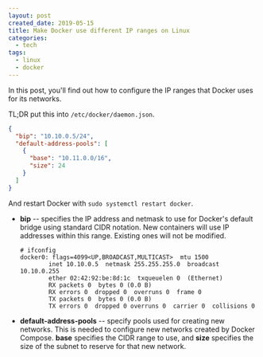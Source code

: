 ```yaml
---
layout: post
created_date: 2019-05-15
title: Make Docker use different IP ranges on Linux
categories: 
  - tech
tags: 
  - linux
  - docker
---
```


In this post, you'll find out how to configure the IP ranges that Docker uses for its networks.

TL;DR put this into `/etc/docker/daemon.json`.

```json
{
  "bip": "10.10.0.5/24",
  "default-address-pools": [
    {
      "base": "10.11.0.0/16",
      "size": 24
    }
  ]
}
```

And restart Docker with `sudo systemctl restart docker`.

* **bip** -- specifies the IP address and netmask to use for Docker's default bridge using standard CIDR notation.
  New containers will use IP addresses within this range. Existing ones will not be modified.

  ```
  # ifconfig
  docker0: flags=4099<UP,BROADCAST,MULTICAST>  mtu 1500
          inet 10.10.0.5  netmask 255.255.255.0  broadcast 10.10.0.255
          ether 02:42:92:be:8d:1c  txqueuelen 0  (Ethernet)
          RX packets 0  bytes 0 (0.0 B)
          RX errors 0  dropped 0  overruns 0  frame 0
          TX packets 0  bytes 0 (0.0 B)
          TX errors 0  dropped 0 overruns 0  carrier 0  collisions 0
  ```
* **default-address-pools** -- specify pools used for creating new networks.
  This is needed to configure new networks created by Docker Compose.
  **base** specifies the CIDR range to use, and **size** specifies the size of the subnet to reserve for that new network.
